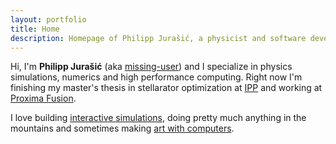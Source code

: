 ```yaml
---
layout: portfolio
title: Home
description: Homepage of Philipp Jurašić, a physicist and software developer from Munich.
---
```

Hi, I'm **Philipp Jurašić** (aka [missing-user](https://github.com/missing-user)) and I specialize in physics simulations, numerics and high performance computing. Right now I'm finishing my master's thesis in stellarator optimization at [IPP](https://www.ipp.mpg.de/en) and working at [Proxima Fusion](https://www.proximafusion.com/).

I love building [interactive simulations](https://jurasic.dev/2023/barnes-hut-simulation/), doing pretty much anything in the mountains and sometimes making [art with computers](https://jurasic.dev/emergent_behaviour/).
